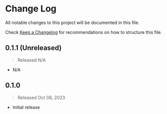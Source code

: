 # Change Log

All notable changes to this project will be documented in this file.

Check [Keep a Changelog](http://keepachangelog.com/) for recommendations on how to structure this file.

## 0.1.1 (Unreleased)
> Released N/A

* N/A

## 0.1.0
> Released Oct 08, 2023

* Initial release
